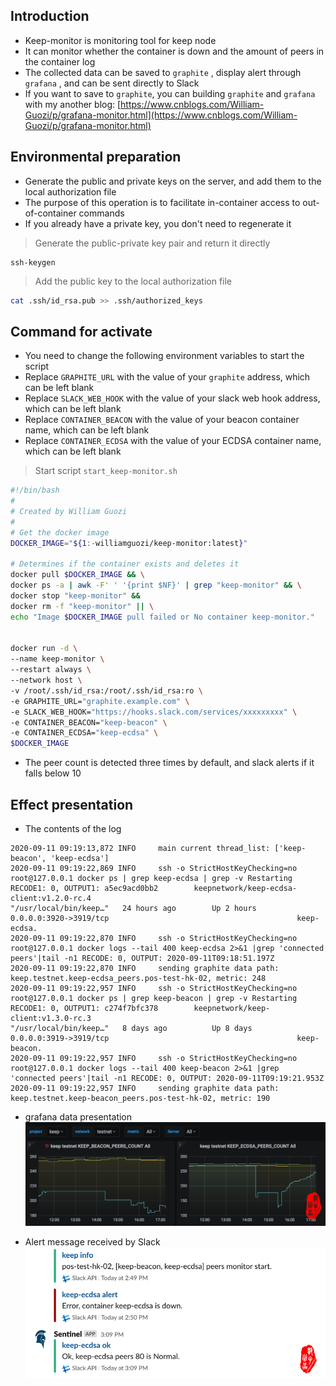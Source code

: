 ## Introduction


* Keep-monitor is monitoring tool for keep node
* It can monitor whether the container is down and the amount of peers in the container log
* The collected data can be saved to `graphite` , display alert through  `grafana` , and can be sent directly to Slack
* If you want to save to `graphite`, you can building `graphite` and `grafana` with my another blog: [https://www.cnblogs.com/William-Guozi/p/grafana-monitor.html](https://www.cnblogs.com/William-Guozi/p/grafana-monitor.html)

## Environmental preparation


* Generate the public and private keys on the server, and add them to the local authorization file
* The purpose of this operation is to facilitate in-container access to out-of-container commands
* If you already have a private key, you don't need to regenerate it

>Generate the public-private key pair and return it directly

```plain
ssh-keygen
```

>Add the public key to the local authorization file

```bash
cat .ssh/id_rsa.pub >> .ssh/authorized_keys
```

## Command for activate


* You need to change the following environment variables to start the script
* Replace `GRAPHITE_URL` with the value of your `graphite` address, which can be left blank
* Replace `SLACK_WEB_HOOK` with the value of your slack web hook address, which can be left blank
* Replace `CONTAINER_BEACON`  with the value of your beacon container name,  which can be left blank
* Replace `CONTAINER_ECDSA` with the value of your ECDSA container name, which can be left blank

>Start script  `start_keep-monitor.sh`

```bash
#!/bin/bash
#
# Created by William Guozi
#
# Get the docker image
DOCKER_IMAGE="${1:-williamguozi/keep-monitor:latest}"

# Determines if the container exists and deletes it
docker pull $DOCKER_IMAGE && \
docker ps -a | awk -F' ' '{print $NF}' | grep "keep-monitor" && \
docker stop "keep-monitor" &&
docker rm -f "keep-monitor" || \
echo "Image $DOCKER_IMAGE pull failed or No container keep-monitor."


docker run -d \
--name keep-monitor \
--restart always \
--network host \
-v /root/.ssh/id_rsa:/root/.ssh/id_rsa:ro \
-e GRAPHITE_URL="graphite.example.com" \
-e SLACK_WEB_HOOK="https://hooks.slack.com/services/xxxxxxxxx" \
-e CONTAINER_BEACON="keep-beacon" \
-e CONTAINER_ECDSA="keep-ecdsa" \
$DOCKER_IMAGE
```
* The peer count is detected three times by default, and slack alerts if it falls below 10

## Effect presentation
* The contents of the log
```
2020-09-11 09:19:13,872 INFO     main current thread_list: ['keep-beacon', 'keep-ecdsa']
2020-09-11 09:19:22,869 INFO     ssh -o StrictHostKeyChecking=no root@127.0.0.1 docker ps | grep keep-ecdsa | grep -v Restarting RECODE1: 0, OUTPUT1: a5ec9acd0bb2        keepnetwork/keep-ecdsa-client:v1.2.0-rc.4                               "/usr/local/bin/keep…"   24 hours ago        Up 2 hours          0.0.0.0:3920->3919/tcp                                          keep-ecdsa.
2020-09-11 09:19:22,870 INFO     ssh -o StrictHostKeyChecking=no root@127.0.0.1 docker logs --tail 400 keep-ecdsa 2>&1 |grep 'connected peers'|tail -n1 RECODE: 0, OUTPUT: 2020-09-11T09:18:51.197Z
2020-09-11 09:19:22,870 INFO     sending graphite data path: keep.testnet.keep-ecdsa_peers.pos-test-hk-02, metric: 248
2020-09-11 09:19:22,957 INFO     ssh -o StrictHostKeyChecking=no root@127.0.0.1 docker ps | grep keep-beacon | grep -v Restarting RECODE1: 0, OUTPUT1: c274f7bfc378        keepnetwork/keep-client:v1.3.0-rc.3                                     "/usr/local/bin/keep…"   8 days ago          Up 8 days           0.0.0.0:3919->3919/tcp                                          keep-beacon.
2020-09-11 09:19:22,957 INFO     ssh -o StrictHostKeyChecking=no root@127.0.0.1 docker logs --tail 400 keep-beacon 2>&1 |grep 'connected peers'|tail -n1 RECODE: 0, OUTPUT: 2020-09-11T09:19:21.953Z
2020-09-11 09:19:22,957 INFO     sending graphite data path: keep.testnet.keep-beacon_peers.pos-test-hk-02, metric: 190
```
* grafana data presentation
![img-w500](/images/202009111728.png)


* Alert message received by Slack
![img-w500](/images/202009111726.png)
